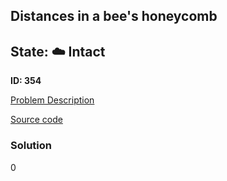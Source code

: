 ## Distances in a bee's honeycomb 

## State: :cloud: **Intact**

**ID: 354**

[Problem Description](https://projecteuler.net/problem=354)

[Source code](main.cpp)

### Solution
0